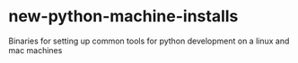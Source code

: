 # new-python-machine-installs
Binaries for setting up common tools for python development on a linux and mac machines
